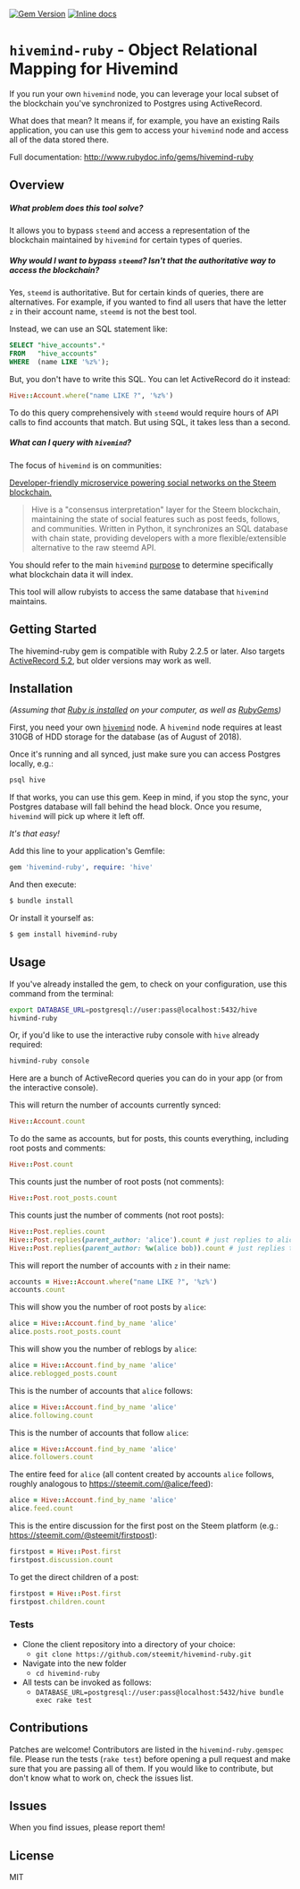 [![Gem Version](https://badge.fury.io/rb/hivemind-ruby.svg)](https://badge.fury.io/rb/hivemind-ruby)
[![Inline docs](http://inch-ci.org/github/steemit/hivemind-ruby.svg?branch=master&style=shields)](http://inch-ci.org/github/steemit/hivemind-ruby)

# `hivemind-ruby` - Object Relational Mapping for Hivemind

If you run your own `hivemind` node, you can leverage your local subset of the blockchain you've synchronized to Postgres using ActiveRecord.

What does that mean?  It means if, for example, you have an existing Rails application, you can use this gem to access your `hivemind` node and access all of the data stored there.

Full documentation: http://www.rubydoc.info/gems/hivemind-ruby

## Overview

##### What problem does this tool solve?

It allows you to bypass `steemd` and access a representation of the blockchain maintained by `hivemind` for certain types of queries.

##### Why would I want to bypass `steemd`?  Isn't that the authoritative way to access the blockchain?

Yes, `steemd` is authoritative.  But for certain kinds of queries, there are alternatives.  For example, if you wanted to find all users that have the letter `z` in their account name, `steemd` is not the best tool.

Instead, we can use an SQL statement like:

```sql
SELECT "hive_accounts".*
FROM   "hive_accounts"
WHERE  (name LIKE '%z%');
```

But, you don't have to write this SQL.  You can let ActiveRecord do it instead:

```ruby
Hive::Account.where("name LIKE ?", '%z%')
```

To do this query comprehensively with `steemd` would require hours of API calls to find accounts that match.  But using SQL, it takes less than a second.

##### What can I query with `hivemind`?

The focus of `hivemind` is on communities:

[Developer-friendly microservice powering social networks on the Steem blockchain.
](https://github.com/steemit/hivemind#developer-friendly-microservice-powering-social-networks-on-the-steem-blockchain)

> Hive is a "consensus interpretation" layer for the Steem blockchain, maintaining the state of social features such as post feeds, follows, and communities. Written in Python, it synchronizes an SQL database with chain state, providing developers with a more flexible/extensible alternative to the raw steemd API.

You should refer to the main `hivemind` [purpose](https://github.com/steemit/hivemind#purpose) to determine specifically what blockchain data it will index.

This tool will allow rubyists to access the same database that `hivemind` maintains.

## Getting Started

The hivemind-ruby gem is compatible with Ruby 2.2.5 or later.  Also targets [ActiveRecord 5.2](https://github.com/rails/rails/blob/v5.2.0/activerecord/CHANGELOG.md#rails-520-april-09-2018), but older versions may work as well.

## Installation

*(Assuming that [Ruby is installed](https://www.ruby-lang.org/en/downloads/) on your computer, as well as [RubyGems](http://rubygems.org/pages/download))*

First, you need your own [`hivemind`](https://github.com/steemit/hivemind) node.  A `hivemind` node requires at least 310GB of HDD storage for the database (as of August of 2018).

Once it's running and all synced, just make sure you can access Postgres locally, e.g.:

```bash
psql hive
```

If that works, you can use this gem.  Keep in mind, if you stop the sync, your Postgres database will fall behind the head block.  Once you resume, `hivemind` will pick up where it left off.

*It's that easy!*

Add this line to your application's Gemfile:

```ruby
gem 'hivemind-ruby', require: 'hive'
```

And then execute:
```bash
$ bundle install
```

Or install it yourself as:
```bash
$ gem install hivemind-ruby
```

## Usage

If you've already installed the gem, to check on your configuration, use this command from the terminal:

```bash
export DATABASE_URL=postgresql://user:pass@localhost:5432/hive
hivmind-ruby
```

Or, if you'd like to use the interactive ruby console with `hive` already required:

```bash
hivmind-ruby console
```

Here are a bunch of ActiveRecord queries you can do in your app (or from the interactive console).

This will return the number of accounts currently synced:

```ruby
Hive::Account.count
```

To do the same as accounts, but for posts, this counts everything, including root posts and comments:

```ruby
Hive::Post.count
```

This counts just the number of root posts (not comments):

```ruby
Hive::Post.root_posts.count
```

This counts just the number of comments (not root posts):

```ruby
Hive::Post.replies.count
Hive::Post.replies(parent_author: 'alice').count # just replies to alice
Hive::Post.replies(parent_author: %w(alice bob)).count # just replies to alice or bob
```

This will report the number of accounts with `z` in their name:

```ruby
accounts = Hive::Account.where("name LIKE ?", '%z%')
accounts.count
```

This will show you the number of root posts by `alice`:

```ruby
alice = Hive::Account.find_by_name 'alice'
alice.posts.root_posts.count
```

This will show you the number of reblogs by `alice`:

```ruby
alice = Hive::Account.find_by_name 'alice'
alice.reblogged_posts.count
```

This is the number of accounts that `alice` follows:

```ruby
alice = Hive::Account.find_by_name 'alice'
alice.following.count
```

This is the number of accounts that follow `alice`:

```ruby
alice = Hive::Account.find_by_name 'alice'
alice.followers.count
```

The entire feed for `alice` (all content created by accounts `alice` follows, roughly analogous to https://steemit.com/@alice/feed):

```ruby
alice = Hive::Account.find_by_name 'alice'
alice.feed.count
```

This is the entire discussion for the first post on the Steem platform (e.g.: https://steemit.com/@steemit/firstpost):

```ruby
firstpost = Hive::Post.first
firstpost.discussion.count
```

To get the direct children of a post:

```ruby
firstpost = Hive::Post.first
firstpost.children.count
```

### Tests

* Clone the client repository into a directory of your choice:
  * `git clone https://github.com/steemit/hivemind-ruby.git`
* Navigate into the new folder
  * `cd hivemind-ruby`
* All tests can be invoked as follows:
  * `DATABASE_URL=postgresql://user:pass@localhost:5432/hive bundle exec rake test`

## Contributions

Patches are welcome! Contributors are listed in the `hivemind-ruby.gemspec` file. Please run the tests (`rake test`) before opening a pull request and make sure that you are passing all of them. If you would like to contribute, but don't know what to work on, check the issues list.

## Issues

When you find issues, please report them!

## License

MIT
